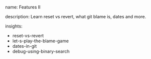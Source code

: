 name: Features II

description: Learn reset vs revert, what git blame is, dates and more.

insights:
  - reset-vs-revert
  - let-s-play-the-blame-game
  - dates-in-git
  - debug-using-binary-search
 
